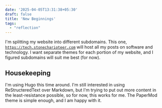 ```yaml
---
date: '2025-04-05T13:31:38+05:30'
draft: false
title: 'New Beginnings'
tags:
  - "reflection"
---
```


I'm splitting my website into different subdomains. This one,
[`https://tech.stonecharioteer.com`](https://tech.stonecharioteer.com) will host
all my posts on software and technology. I want separate themes for each portion
of my website, and I figured subdomains will suit me best (for now).

## Housekeeping

I'm using Hugo this time around. I'm still interested in using ReStructeredText over Markdown,
but I'm trying to put out more content in the least-resistance possible, so for now, this works for me.
The PaperMod theme is simple enough, and I am happy with it.
